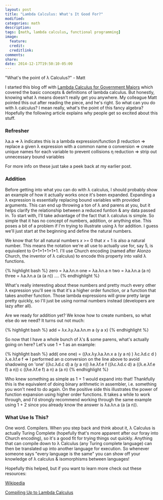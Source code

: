 ```yaml
---
layout: post
title: "Lambda Calculus: What's It Good For?"
modified:
categories: math
description:
tags: [math, lambda calculus, functional programming]
image:
  feature:
  credit:
  creditlink:
comments:
share:
date: 2014-12-17T19:50:10-05:00
---
```


"What's the point of λ Calculus?"
	- Matt


I started this blog off with [Lambda Calculus for Government Majors](http://chriscoffey.github.io/math/beta-eta-and-lambda/) which covered the basic concepts & definitions of lambda calculus. But honestly, knowing what λ means doesn't really get you anywhere. My colleague Matt pointed this out after reading the piece, and he's right. So what can you do with λ calculus? I mean really, what's the point of this fancy algebra? Hopefully the following article explains why people get so excited about this stuff.

### Refresher

λa.a  =>  λ indicates this is a lambda expression/function
β reduction => replace a given λ expression with a common name
α conversion => create unique names for each variable to prevent collisions
η reduction => strip out unnecessary bound variables

For more info on these just take a peek back at my earlier post.

### Addition

Before getting into what you can do with λ calculus, I should probably show an example of how it actually works once it's been expanded. Expanding a λ expression is essentially replacing bound variables with provided arguments. This can end up throwing a ton of λ and parens at you, but it helps clarify the relationship between a reduced funtion & any data passed in. To start with, I'll take advantage of the fact that λ calculus is simple. So simple that it has no concept of numbers, addition, or anything else. This poses a bit of a problem if I'm trying to illustrate using λ for addition. I guess we'll just start at the beginning and define the natural numbers.

We know that for all natural numbers  *x* >= 0 that *x* + 1 is also a natural number. This means the notation we're all use to actually use for, say 5, is equivalent to 0+1+1+1+1+1. I'll use Church encoding (named after Alonzo Church, the inventor of λ calculus) to encode this property into valid λ functions.

{% highlight bash %}
	zero = λa.λn.n
	one = λa.λn.a n
	two = λa.λn.a (a n)
	three = λa.λn.a (a (a  n))
	....
{% endhighlight %}

What's really interesting about these numbers and pretty much every other λ expression you'll see is that it's a higher order function, or a function that takes another function. Those lambda expressions will grow pretty large pretty quickly, so I'll just be using normal numbers instead (developers are lazy after all). 

Are we ready for addition yet? We know how to create numbers, so what else do we need? It turns out not much:

{% highlight bash %}
	add = λx.λy.λa.λn.m a (y a x)
{% endhighlight %}

So now that I have a whole bunch of λ's & some parens, what's actually going on here? Let's use 1 + 1 as an example:

{% highlight bash %}
	add( one one) = ((λx.λy.λa.λn.x a (y a n) ) λc.λd.c d ) λ.e.λf.e f
	=> I performed an α conversion on the line above to avoid shadowing on 'one'
	((λc.λd.c d) a (y a n)) λe.λf.e f
	((λc.λd.c d) a ((λ.e.λf.e f) a n))
	c ((λe.λf.e f) a n)
	a (a n)
{% endhighlight %}

Who knew something as simple as 1 + 1 would expand into that! Thankfully this is the equivalent of doing binary arithmetic in assembler, i.e. something you won't need to do again. On the positive side this illustrates the power of function expansion using higher order functions. It takes a while to work through, and I'd strongly recommend working through the same example using 1 + 2 since you already know the answer is λa.λn.a (a (a n)).

### What Use Is This?
One word. Compilers. When you step back and think about it, λ Calculus is actually Turing Complete (hopefully that's more apparent after our foray into Church encoding), so it's a good fit for trying things out quickly. Anything that can compile down to λ Calculus (any Turing complete language) can then be translated up into another language for execution. So whenever someone says "every language is the same" you can show off your knowledge of λ calculus & isomorphisms between languages!

Hopefully this helped, but if you want to learn more check out these resources:

[Wikipedia](http://en.wikipedia.org/wiki/Lambda_calculus)

[Compiling Up to Lambda Calculus](http://matt.might.net/articles/compiling-up-to-lambda-calculus/)
 
